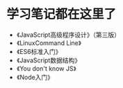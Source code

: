 # 学习笔记都在这里了

+ 《JavaScript高级程序设计》（第三版）
+ 《LinuxCommand Line》
+ 《ES6标准入门》
+ 《JavaScript数据结构》
+ 《You don't know JS》
+ 《Node入门》